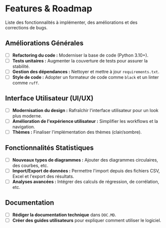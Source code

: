 # Features & Roadmap

Liste des fonctionnalités à implémenter, des améliorations et des corrections de bugs.

## Améliorations Générales
- [ ] **Refactoring du code :** Moderniser la base de code (Python 3.10+).
- [ ] **Tests unitaires :** Augmenter la couverture de tests pour assurer la stabilité.
- [ ] **Gestion des dépendances :** Nettoyer et mettre à jour `requirements.txt`.
- [ ] **Style de code :** Adopter un formateur de code comme `black` et un linter comme `ruff`.

## Interface Utilisateur (UI/UX)
- [ ] **Modernisation du design :** Rafraîchir l'interface utilisateur pour un look plus moderne.
- [ ] **Amélioration de l'expérience utilisateur :** Simplifier les workflows et la navigation.
- [ ] **Thèmes :** Finaliser l'implémentation des thèmes (clair/sombre).

## Fonctionnalités Statistiques
- [ ] **Nouveaux types de diagrammes :** Ajouter des diagrammes circulaires, des courbes, etc.
- [ ] **Import/Export de données :** Permettre l'import depuis des fichiers CSV, Excel et l'export des résultats.
- [ ] **Analyses avancées :** Intégrer des calculs de régression, de corrélation, etc.

## Documentation
- [ ] **Rédiger la documentation technique** dans `DOC.MD`.
- [ ] **Créer des guides utilisateurs** pour expliquer comment utiliser le logiciel.
